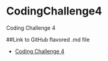 # CodingChallenge4
Coding Challenge 4

##Link to GitHub flavored .md file

- [Coding Challenge 4](CodingChallenge4.md)


